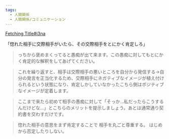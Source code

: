 ```yaml
---
tags:
  - 人間関係
  - 人間関係/コミュニケーション
---
```

[Fetching Title#i3na](https://togetter.com/li/2499477)

「惚れた相手に交際相手がいたら、その交際相手をとにかく肯定しろ」
>っちから褒めまくってると愚痴が出て来ます。この愚痴に対してもとにかく肯定的な解釈をしてあげてください。

>これを繰り返すと、相手は交際相手の悪いところを自分から発信する→自分の発言を正当化するため、交際相手にネガティブなイメージが植え付けられるという状態になり、肯定しかしていなかったこちら側はポジティブなイメージが定着します。

>ここまで来たら初めて相手の愚痴に対して「そっか…私だったらこうするんだけどな…」とこちらのメリットを提示しましょう。あとは通常通り契約書を交わすだけです。

>惚れた相手の意思をまず肯定することで 相手を丸ごと尊重する。 はじめから否定したりしない。

